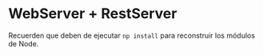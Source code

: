 # WebServer + RestServer

Recuerden que deben de ejecutar ```np install``` para reconstruir los
módulos de Node.
